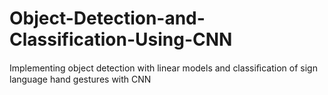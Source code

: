 # Object-Detection-and-Classification-Using-CNN
Implementing object detection with linear models and classiﬁcation of sign language hand gestures with CNN
